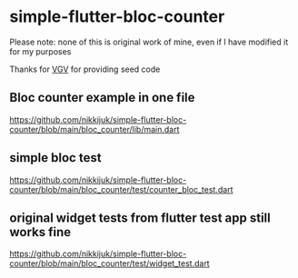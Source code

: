# simple-flutter-bloc-counter

Please note: none of this is original work of mine, even if I have modified it for my purposes

Thanks for [VGV](https://verygood.ventures/) for providing seed code 

## Bloc counter example in one file

https://github.com/nikkijuk/simple-flutter-bloc-counter/blob/main/bloc_counter/lib/main.dart

## simple bloc test

https://github.com/nikkijuk/simple-flutter-bloc-counter/blob/main/bloc_counter/test/counter_bloc_test.dart

## original widget tests from flutter test app still works fine

https://github.com/nikkijuk/simple-flutter-bloc-counter/blob/main/bloc_counter/test/widget_test.dart
